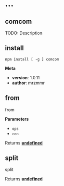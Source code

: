 # ...

## comcom

TODO: Description

## install

    npm install [ -g ] comcom

**Meta**

-   **version**: 1.0.11
-   **author**: mrzmmr

## from

from

**Parameters**

-   `ops`  
-   `con`  

Returns **[undefined](https://developer.mozilla.org/en-US/docs/Web/JavaScript/Reference/Global_Objects/undefined)** 

## split

split

Returns **[undefined](https://developer.mozilla.org/en-US/docs/Web/JavaScript/Reference/Global_Objects/undefined)** 
